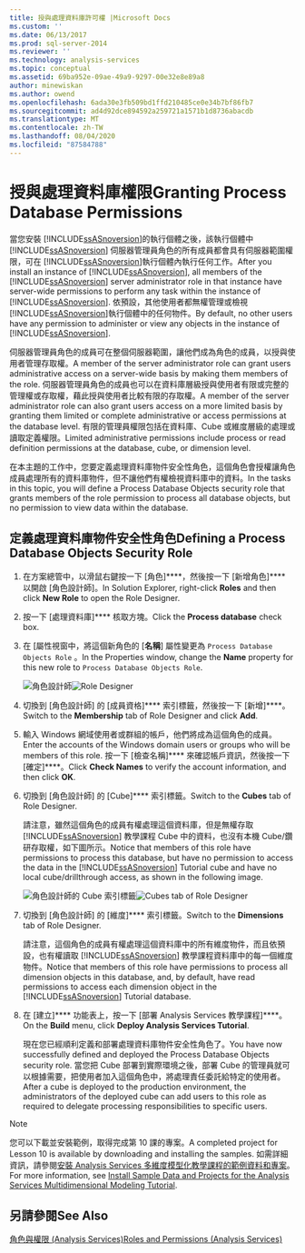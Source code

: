 ```yaml
---
title: 授與處理資料庫許可權 |Microsoft Docs
ms.custom: ''
ms.date: 06/13/2017
ms.prod: sql-server-2014
ms.reviewer: ''
ms.technology: analysis-services
ms.topic: conceptual
ms.assetid: 69ba952e-09ae-49a9-9297-00e32e8e89a8
author: minewiskan
ms.author: owend
ms.openlocfilehash: 6ada30e3fb509bd1ffd210485ce0e34b7bf86fb7
ms.sourcegitcommit: ad4d92dce894592a259721a1571b1d8736abacdb
ms.translationtype: MT
ms.contentlocale: zh-TW
ms.lasthandoff: 08/04/2020
ms.locfileid: "87584788"
---
```

# <a name="granting-process-database-permissions"></a><span data-ttu-id="5d02e-102">授與處理資料庫權限</span><span class="sxs-lookup"><span data-stu-id="5d02e-102">Granting Process Database Permissions</span></span>
  <span data-ttu-id="5d02e-103">當您安裝 [!INCLUDE[ssASnoversion](../includes/ssasnoversion-md.md)]的執行個體之後，該執行個體中 [!INCLUDE[ssASnoversion](../includes/ssasnoversion-md.md)] 伺服器管理員角色的所有成員都會具有伺服器範圍權限，可在 [!INCLUDE[ssASnoversion](../includes/ssasnoversion-md.md)]執行個體內執行任何工作。</span><span class="sxs-lookup"><span data-stu-id="5d02e-103">After you install an instance of [!INCLUDE[ssASnoversion](../includes/ssasnoversion-md.md)], all members of the [!INCLUDE[ssASnoversion](../includes/ssasnoversion-md.md)] server administrator role in that instance have server-wide permissions to perform any task within the instance of [!INCLUDE[ssASnoversion](../includes/ssasnoversion-md.md)].</span></span> <span data-ttu-id="5d02e-104">依預設，其他使用者都無權管理或檢視 [!INCLUDE[ssASnoversion](../includes/ssasnoversion-md.md)]執行個體中的任何物件。</span><span class="sxs-lookup"><span data-stu-id="5d02e-104">By default, no other users have any permission to administer or view any objects in the instance of [!INCLUDE[ssASnoversion](../includes/ssasnoversion-md.md)].</span></span>

 <span data-ttu-id="5d02e-105">伺服器管理員角色的成員可在整個伺服器範圍，讓他們成為角色的成員，以授與使用者管理存取權。</span><span class="sxs-lookup"><span data-stu-id="5d02e-105">A member of the server administrator role can grant users administrative access on a server-wide basis by making them members of the role.</span></span> <span data-ttu-id="5d02e-106">伺服器管理員角色的成員也可以在資料庫層級授與使用者有限或完整的管理權或存取權，藉此授與使用者比較有限的存取權。</span><span class="sxs-lookup"><span data-stu-id="5d02e-106">A member of the server administrator role can also grant users access on a more limited basis by granting them limited or complete administrative or access permissions at the database level.</span></span> <span data-ttu-id="5d02e-107">有限的管理員權限包括在資料庫、Cube 或維度層級的處理或讀取定義權限。</span><span class="sxs-lookup"><span data-stu-id="5d02e-107">Limited administrative permissions include process or read definition permissions at the database, cube, or dimension level.</span></span>

 <span data-ttu-id="5d02e-108">在本主題的工作中，您要定義處理資料庫物件安全性角色，這個角色會授權讓角色成員處理所有的資料庫物件，但不讓他們有權檢視資料庫中的資料。</span><span class="sxs-lookup"><span data-stu-id="5d02e-108">In the tasks in this topic, you will define a Process Database Objects security role that grants members of the role permission to process all database objects, but no permission to view data within the database.</span></span>

## <a name="defining-a-process-database-objects-security-role"></a><span data-ttu-id="5d02e-109">定義處理資料庫物件安全性角色</span><span class="sxs-lookup"><span data-stu-id="5d02e-109">Defining a Process Database Objects Security Role</span></span>

1.  <span data-ttu-id="5d02e-110">在方案總管中，以滑鼠右鍵按一下 [角色]\*\*\*\*，然後按一下 [新增角色]\*\*\*\* 以開啟 [角色設計師]。</span><span class="sxs-lookup"><span data-stu-id="5d02e-110">In Solution Explorer, right-click **Roles** and then click **New Role** to open the Role Designer.</span></span>

2.  <span data-ttu-id="5d02e-111">按一下 [處理資料庫]\*\*\*\* 核取方塊。</span><span class="sxs-lookup"><span data-stu-id="5d02e-111">Click the **Process database** check box.</span></span>

3.  <span data-ttu-id="5d02e-112">在 [屬性視窗中，將這個新角色的 [**名稱**] 屬性變更為 `Process Database Objects Role` 。</span><span class="sxs-lookup"><span data-stu-id="5d02e-112">In the Properties window, change the **Name** property for this new role to `Process Database Objects Role`.</span></span>

     <span data-ttu-id="5d02e-113">![角色設計師](../../2014/tutorials/media/l10-security-1.png "角色設計師")</span><span class="sxs-lookup"><span data-stu-id="5d02e-113">![Role Designer](../../2014/tutorials/media/l10-security-1.png "Role Designer")</span></span>

4.  <span data-ttu-id="5d02e-114">切換到 [角色設計師] 的 [成員資格]\*\*\*\* 索引標籤，然後按一下 [新增]\*\*\*\*。</span><span class="sxs-lookup"><span data-stu-id="5d02e-114">Switch to the **Membership** tab of Role Designer and click **Add**.</span></span>

5.  <span data-ttu-id="5d02e-115">輸入 Windows 網域使用者或群組的帳戶，他們將成為這個角色的成員。</span><span class="sxs-lookup"><span data-stu-id="5d02e-115">Enter the accounts of the Windows domain users or groups who will be members of this role.</span></span> <span data-ttu-id="5d02e-116">按一下 [檢查名稱]\*\*\*\* 來確認帳戶資訊，然後按一下 [確定]\*\*\*\*。</span><span class="sxs-lookup"><span data-stu-id="5d02e-116">Click **Check Names** to verify the account information, and then click **OK**.</span></span>

6.  <span data-ttu-id="5d02e-117">切換到 [角色設計師] 的 [Cube]\*\*\*\* 索引標籤。</span><span class="sxs-lookup"><span data-stu-id="5d02e-117">Switch to the **Cubes** tab of Role Designer.</span></span>

     <span data-ttu-id="5d02e-118">請注意，雖然這個角色的成員有權處理這個資料庫，但是無權存取 [!INCLUDE[ssASnoversion](../includes/ssasnoversion-md.md)] 教學課程 Cube 中的資料，也沒有本機 Cube/鑽研存取權，如下圖所示。</span><span class="sxs-lookup"><span data-stu-id="5d02e-118">Notice that members of this role have permissions to process this database, but have no permission to access the data in the [!INCLUDE[ssASnoversion](../includes/ssasnoversion-md.md)] Tutorial cube and have no local cube/drillthrough access, as shown in the following image.</span></span>

     <span data-ttu-id="5d02e-119">![角色設計師的 Cube 索引標籤](../../2014/tutorials/media/l10-security-2.png "角色設計師的 Cube 索引標籤")</span><span class="sxs-lookup"><span data-stu-id="5d02e-119">![Cubes tab of Role Designer](../../2014/tutorials/media/l10-security-2.png "Cubes tab of Role Designer")</span></span>

7.  <span data-ttu-id="5d02e-120">切換到 [角色設計師] 的 [維度]\*\*\*\* 索引標籤。</span><span class="sxs-lookup"><span data-stu-id="5d02e-120">Switch to the **Dimensions** tab of Role Designer.</span></span>

     <span data-ttu-id="5d02e-121">請注意，這個角色的成員有權處理這個資料庫中的所有維度物件，而且依預設，也有權讀取 [!INCLUDE[ssASnoversion](../includes/ssasnoversion-md.md)] 教學課程資料庫中的每一個維度物件。</span><span class="sxs-lookup"><span data-stu-id="5d02e-121">Notice that members of this role have permissions to process all dimension objects in this database, and, by default, have read permissions to access each dimension object in the [!INCLUDE[ssASnoversion](../includes/ssasnoversion-md.md)] Tutorial database.</span></span>

8.  <span data-ttu-id="5d02e-122">在 [建立]\*\*\*\* 功能表上，按一下 [部署 Analysis Services 教學課程]\*\*\*\*。</span><span class="sxs-lookup"><span data-stu-id="5d02e-122">On the **Build** menu, click **Deploy Analysis Services Tutorial**.</span></span>

     <span data-ttu-id="5d02e-123">現在您已經順利定義和部署處理資料庫物件安全性角色了。</span><span class="sxs-lookup"><span data-stu-id="5d02e-123">You have now successfully defined and deployed the Process Database Objects security role.</span></span> <span data-ttu-id="5d02e-124">當您把 Cube 部署到實際環境之後，部署 Cube 的管理員就可以根據需要，把使用者加入這個角色中，將處理責任委託給特定的使用者。</span><span class="sxs-lookup"><span data-stu-id="5d02e-124">After a cube is deployed to the production environment, the administrators of the deployed cube can add users to this role as required to delegate processing responsibilities to specific users.</span></span>

> [!NOTE]
>  <span data-ttu-id="5d02e-125">您可以下載並安裝範例，取得完成第 10 課的專案。</span><span class="sxs-lookup"><span data-stu-id="5d02e-125">A completed project for Lesson 10 is available by downloading and installing the samples.</span></span> <span data-ttu-id="5d02e-126">如需詳細資訊，請參閱[安裝 Analysis Services 多維度模型化教學課程的範例資料和專案](install-sample-data-and-projects.md)。</span><span class="sxs-lookup"><span data-stu-id="5d02e-126">For more information, see [Install Sample Data and Projects for the Analysis Services Multidimensional Modeling Tutorial](install-sample-data-and-projects.md).</span></span>

## <a name="see-also"></a><span data-ttu-id="5d02e-127">另請參閱</span><span class="sxs-lookup"><span data-stu-id="5d02e-127">See Also</span></span>
 [<span data-ttu-id="5d02e-128">角色與權限 &#40;Analysis Services&#41;</span><span class="sxs-lookup"><span data-stu-id="5d02e-128">Roles and Permissions &#40;Analysis Services&#41;</span></span>](multidimensional-models/roles-and-permissions-analysis-services.md)


